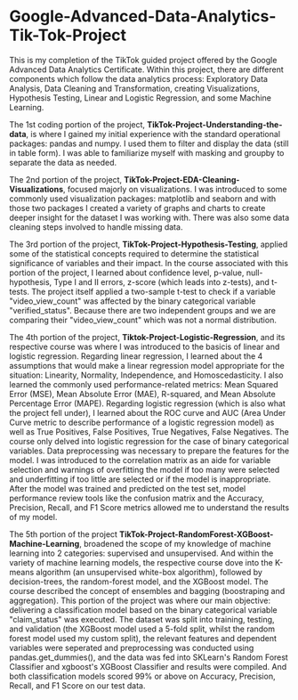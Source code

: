 # Google-Advanced-Data-Analytics-Tik-Tok-Project
This is my completion of the TikTok guided project offered by the Google Advanced Data Analytics Certificate. Within this project, there are different components which follow the data analytics process: Exploratory Data Analysis, Data Cleaning and Transformation, creating Visualizations, Hypothesis Testing, Linear and Logistic Regression, and some Machine Learning.

The 1st coding portion of the project, **TikTok-Project-Understanding-the-data**, is where I gained my initial experience with the standard operational packages: pandas and numpy. I used them to filter and display the data (still in table form). I was able to familiarize myself with masking and groupby to separate the data as needed.

The 2nd portion of the project, **TikTok-Project-EDA-Cleaning-Visualizations**, focused majorly on visualizations. I was introduced to some commonly used visualization packages: matplotlib and seaborn and with those two packages I created a variety of graphs and charts to create deeper insight for the dataset I was working with. There was also some data cleaning steps involved to handle missing data.

The 3rd portion of the project, **TikTok-Project-Hypothesis-Testing**, applied some of the statistical concepts required to determine the statistical significance of variables and their impact. In the course associated with this portion of the project, I learned about confidence level, p-value, null-hypothesis, Type I and II errors, z-score (which leads into z-tests), and t-tests. The project itself applied a two-sample t-test to check if a variable "video_view_count" was affected by the binary categorical variable "verified_status". Because there are two independent groups and we are comparing their "video_view_count" which was not a normal distribution.

The 4th portion of the project, **Tiktok-Project-Logistic-Regression**, and its respective course was where I was introduced to the basicis of linear and logistic regression. Regarding linear regression, I learned about the 4 assumptions that would make a linear regression model appropriate for the situation: Linearity, Normality, Independence, and Homoscedasticity. I also learned the commonly used performance-related metrics: Mean Squared Error (MSE), Mean Absolute Error (MAE), R-squared, and Mean Absolute Percentage Error (MAPE). Regarding logistic regression (which is also what the project fell under), I learned about the ROC curve and AUC (Area Under Curve metric to describe performance of a logistic regression model) as well as True Positives, False Positives, True Negatives, False Negatives. The course only delved into logistic regression for the case of binary categorical variables. Data preprocessing was necessary to prepare the features for the model. I was introduced to the correlation matrix as an aide for variable selection and warnings of overfitting the model if too many were selected and underfitting if too little are selected or if the model is inappropriate. After the model was trained and predicted on the test set, model performance review tools like the confusion matrix and the Accuracy, Precision, Recall, and F1 Score metrics allowed me to understand the results of my model.

The 5th portion of the project **TikTok-Project-RandomForest-XGBoost-Machine-Learning**, broadened the scope of my knowledge of machine learning into 2 categories: supervised and unsupervised. And within the variety of machine learning models, the respective course dove into the K-means algorithm (an unsupervised white-box algorithm), followed by decision-trees, the random-forest model, and  the XGBoost model. The course described the concept of ensembles and bagging (boostraping and aggregation). This portion of the project was where our main objective: delivering a classification model based on the binary categorical variable "claim_status" was executed. The dataset was split into training, testing, and validation (the XGBoost model used a 5-fold split, whilst the random forest model used my custom split), the relevant features and dependent variables were seperated and preprocessing was conducted using pandas.get_dummies(), and the data was fed into SKLearn's Random Forest Classifier and xgboost's XGBoost Classifier and results were compiled. And both classification models scored 99% or above on Accuracy, Precision, Recall, and F1 Score on our test data.
